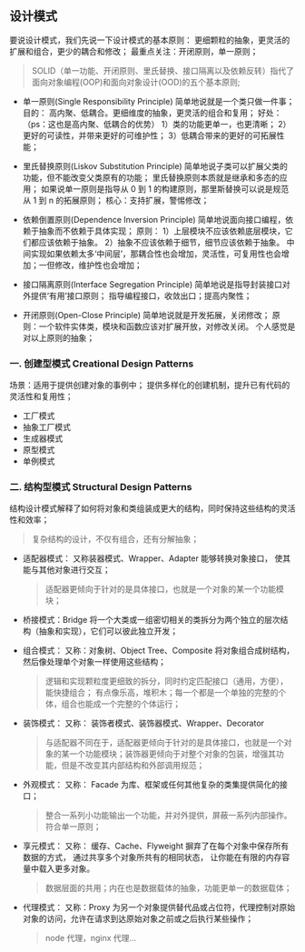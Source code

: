 ## 设计模式

要说设计模式，我们先说一下设计模式的基本原则：
更细颗粒的抽象，更灵活的扩展和组合，更少的耦合和修改；
最重点关注：开闭原则，单一原则；

> SOLID（单一功能、开闭原则、里氏替换、接口隔离以及依赖反转）指代了面向对象编程(OOP)和面向对象设计(OOD)的五个基本原则;

- 单一原则(Single Responsibility Principle)
  简单地说就是一个类只做一件事；
  目的： 高内聚、低耦合。更细维度的抽象，更灵活的组合和复用；
  好处：（ps：这也是高内聚、低耦合的优势）
  1）类的功能更单一，也更清晰；
  2）更好的可读性，并带来更好的可维护性；
  3）低耦合带来的更好的可拓展性能；

- 里氏替换原则(Liskov Substitution Principle)
  简单地说子类可以扩展父类的功能，但不能改变父类原有的功能；
  里氏替换原则本质就是继承和多态的应用；
  如果说单一原则是指导从 0 到 1 的构建原则，那里斯替换可以说是规范从 1 到 n 的拓展原则；
  核心：支持扩展，警惕修改；

- 依赖倒置原则(Dependence Inversion Principle)
  简单地说面向接口编程，依赖于抽象而不依赖于具体实现；
  原则：
  1）上层模块不应该依赖底层模块，它们都应该依赖于抽象。
  2）抽象不应该依赖于细节，细节应该依赖于抽象。
  中间实现如果依赖太多‘中间层’，那耦合性也会增加，灵活性，可复用性也会增加；一但修改，维护性也会增加；

- 接口隔离原则(Interface Segregation Principle)
  简单地说是指导封装接口对外提供‘有用’接口原则；
  指导编程接口，收敛出口；提高内聚性；

- 开闭原则(Open-Close Principle)
  简单地说就是开发拓展，关闭修改；
  原则：一个软件实体类，模块和函数应该对扩展开放，对修改关闭。
  个人感觉是对以上原则的抽象；

### 一. 创建型模式 Creational Design Patterns

场景：适用于提供创建对象的事例中；
提供多样化的创建机制，提升已有代码的灵活性和复用性；

- 工厂模式
- 抽象工厂模式
- 生成器模式
- 原型模式
- 单例模式

### 二. 结构型模式 Structural Design Patterns

结构设计模式解释了如何将对象和类组装成更大的结构，同时保持这些结构的灵活性和效率；

> 复杂结构的设计，不仅有组合，还有分解抽象；

- 适配器模式：
  又称装器模式、Wrapper、Adapter
  能够转换对象接口， 使其能与其他对象进行交互；

  > 适配器更倾向于针对的是具体接口，也就是一个对象的某一个功能模块；

- 桥接模式：Bridge
  将一个大类或一组密切相关的类拆分为两个独立的层次结构（抽象和实现），它们可以彼此独立开发；

- 组合模式：
  又称：对象树、Object Tree、Composite
  将对象组合成树结构，然后像处理单个对象一样使用这些结构；

  > 逻辑和实现颗粒度更细致的拆分，同时约定匹配接口（通用，方便），能快捷组合；
  > 有点像乐高，堆积木；每一个都是一个单独的完整的个体，组合也能成一个完整的个体运行；

- 装饰模式：
  又称： 装饰者模式、装饰器模式、Wrapper、Decorator

  > 与适配器不同在于，适配器更倾向于针对的是具体接口，也就是一个对象的某一个功能模块；装饰器更倾向于对整个对象的包装，增强其功能，但是不改变其内部结构和外部调用规范；

- 外观模式：
  又称： Facade
  为库、框架或任何其他复杂的类集提供简化的接口；

  > 整合一系列小功能输出一个功能，并对外提供，屏蔽一系列内部操作。符合单一原则；

- 享元模式：
  又称： 缓存、Cache、Flyweight
  摒弃了在每个对象中保存所有数据的方式， 通过共享多个对象所共有的相同状态， 让你能在有限的内存容量中载入更多对象。

  > 数据层面的共用；内在也是数据载体的抽象，功能更单一的数据载体；

- 代理模式：
  又称：Proxy
  为另一个对象提供替代品或占位符，代理控制对原始对象的访问，允许在请求到达原始对象之前或之后执行某些操作；
  > node 代理，nginx 代理...
